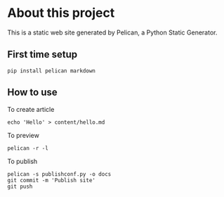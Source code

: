 # About this project

This is a static web site generated by Pelican, a Python Static Generator.

## First time setup

	pip install pelican markdown

## How to use

To create article
	
	echo 'Hello' > content/hello.md

To preview

	pelican -r -l

To publish

	pelican -s publishconf.py -o docs
	git commit -m 'Publish site'
	git push
	